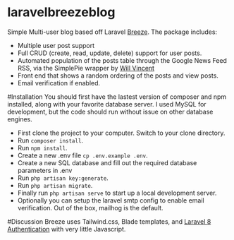 # laravelbreezeblog

Simple Multi-user blog based off Laravel [Breeze](https://laravel.com/docs/8.x/starter-kits#laravel-breeze).  The package includes:
- Multiple user post support
- Full CRUD (create, read, update, delete) support for user posts.
- Automated population of the posts table through the Google News Feed RSS, via the SimplePie wrapper by [Will Vincent](https://github.com/willvincent)
- Front end that shows a random ordering of the posts and view posts.
- Email verification if enabled.

#Installation
You should first have the lastest version of composer and npm installed, along with your favorite database server.  I used MySQL for development, but the code should run without issue on other database engines.

- First clone the project to your computer.  Switch to your clone directory.
- Run ```composer install```.
- Run ```npm install```.
- Create a new .env file ```cp .env.example .env```.
- Create a new SQL database and fill out the required database parameters in .env
- Run ```php artisan key:generate```.
- Run ```php artisan migrate```.
- Finally run ```php artisan serve``` to start up a local development server.
- Optionally you can setup the laravel smtp config to enable email verification.  Out of the box, mailhog is the default.

#Discussion
Breeze uses Tailwind.css, Blade templates, and [Laravel 8 Authentication](https://laravel.com/docs/8.x/authentication) with very little Javascript.

